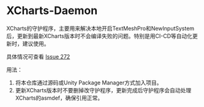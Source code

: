 # XCharts-Daemon

XCharts的守护程序，主要用来解决本地开启TextMeshPro和NewInputSystem后，更新到最新XCharts版本时不会编译失败的问题。特别是用CI-CD等自动化更新时，建议使用。

具体情况可查看 [Issue 272](https://github.com/XCharts-Team/XCharts/issues/272)

用法：

1. 将本仓库通过源码或Unity Package Manager方式加入项目。
2. 更新XCharts版本时不要删掉改守护程序，更新完成后守护程序会自动处理XCharts的asmdef，确保引用正常。
